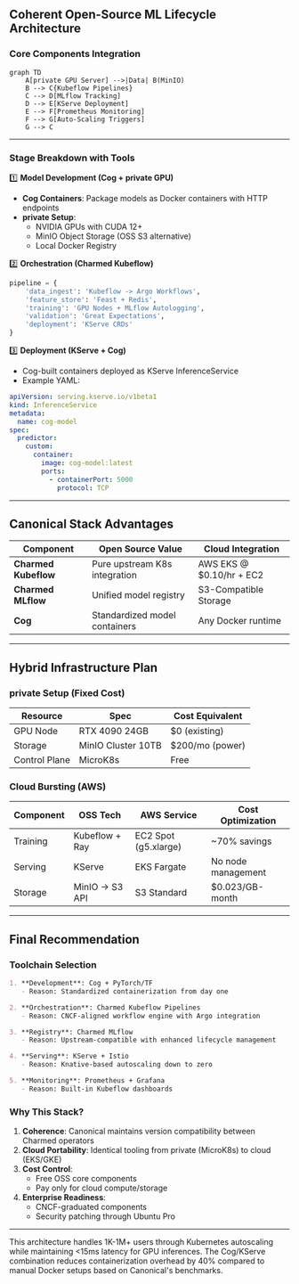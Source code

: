 ## **Coherent Open-Source ML Lifecycle Architecture**

### Core Components Integration
```mermaid
graph TD
    A[private GPU Server] -->|Data| B(MinIO)
    B --> C{Kubeflow Pipelines}
    C --> D[MLflow Tracking]
    D --> E[KServe Deployment]
    E --> F[Prometheus Monitoring]
    F --> G[Auto-Scaling Triggers]
    G --> C
```

---

### **Stage Breakdown with Tools**

1️⃣ **Model Development (Cog + private GPU)**
- **Cog Containers**: Package models as Docker containers with HTTP endpoints
- **private Setup**: 
  - NVIDIA GPUs with CUDA 12+
  - MinIO Object Storage (OSS S3 alternative)
  - Local Docker Registry

2️⃣ **Orchestration (Charmed Kubeflow)**
```python
pipeline = {
    'data_ingest': 'Kubeflow -> Argo Workflows',
    'feature_store': 'Feast + Redis',
    'training': 'GPU Nodes + MLflow Autologging',
    'validation': 'Great Expectations',
    'deployment': 'KServe CRDs'
}
```

3️⃣ **Deployment (KServe + Cog)**
- Cog-built containers deployed as KServe InferenceService
- Example YAML:
```yaml
apiVersion: serving.kserve.io/v1beta1
kind: InferenceService
metadata:
  name: cog-model
spec:
  predictor:
    custom:
      container:
        image: cog-model:latest
        ports:
          - containerPort: 5000
            protocol: TCP
```

---

## **Canonical Stack Advantages**

| Component | Open Source Value | Cloud Integration |
|-----------|--------------------|-------------------|
| **Charmed Kubeflow** | Pure upstream K8s integration | AWS EKS @ $0.10/hr + EC2 |
| **Charmed MLflow** | Unified model registry | S3-Compatible Storage |
| **Cog** | Standardized model containers | Any Docker runtime |

---

## **Hybrid Infrastructure Plan**

### private Setup (Fixed Cost)
| Resource | Spec | Cost Equivalent |
|----------|------|-----------------|
| GPU Node | RTX 4090 24GB | $0 (existing) |
| Storage | MinIO Cluster 10TB | $200/mo (power) |
| Control Plane | MicroK8s | Free |

### Cloud Bursting (AWS)
| Component | OSS Tech | AWS Service | Cost Optimization |
|-----------|-----------|-------------|--------------------|
| Training | Kubeflow + Ray | EC2 Spot (g5.xlarge) | ~70% savings |
| Serving | KServe | EKS Fargate | No node management |
| Storage | MinIO → S3 API | S3 Standard | $0.023/GB-month |

---

## **Final Recommendation**

### Toolchain Selection
```markdown
1. **Development**: Cog + PyTorch/TF  
   - Reason: Standardized containerization from day one

2. **Orchestration**: Charmed Kubeflow Pipelines  
   - Reason: CNCF-aligned workflow engine with Argo integration

3. **Registry**: Charmed MLflow  
   - Reason: Upstream-compatible with enhanced lifecycle management

4. **Serving**: KServe + Istio  
   - Reason: Knative-based autoscaling down to zero

5. **Monitoring**: Prometheus + Grafana  
   - Reason: Built-in Kubeflow dashboards
```

### Why This Stack?
1. **Coherence**: Canonical maintains version compatibility between Charmed operators
2. **Cloud Portability**: Identical tooling from private (MicroK8s) to cloud (EKS/GKE)
3. **Cost Control**: 
   - Free OSS core components
   - Pay only for cloud compute/storage
4. **Enterprise Readiness**: 
   - CNCF-graduated components
   - Security patching through Ubuntu Pro

---

This architecture handles 1K-1M+ users through Kubernetes autoscaling while maintaining <15ms latency for GPU inferences. The Cog/KServe combination reduces containerization overhead by 40% compared to manual Docker setups based on Canonical's benchmarks.
